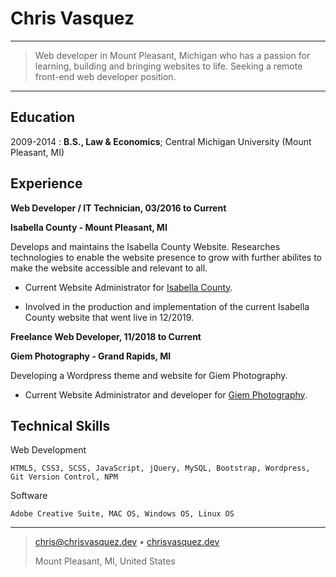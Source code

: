 # Chris Vasquez

---

> Web developer in Mount Pleasant, Michigan who has a passion
> for learning, building and bringing websites to life.
> Seeking a remote front-end web developer position.

---

## Education

2009-2014
: **B.S., Law & Economics**; Central Michigan University (Mount Pleasant, MI)

## Experience

**Web Developer / IT Technician, 03/2016 to Current**

**Isabella County - Mount Pleasant, MI**

Develops and maintains the Isabella County Website. Researches technologies
to enable the website presence to grow with further abilites to make the website
accessible and relevant to all.

- Current Website Administrator for
  [Isabella County](https://www.isabellacounty.org).

- Involved in the production and implementation of the current Isabella
  County website that went live in 12/2019.

**Freelance Web Developer, 11/2018 to Current**

**Giem Photography - Grand Rapids, MI**

Developing a Wordpress theme and website for Giem Photography.

- Current Website Administrator and developer for
  [Giem Photography](https://www.giemphotography.com).

## Technical Skills

Web Development

    HTML5, CSS3, SCSS, JavaScript, jQuery, MySQL, Bootstrap, Wordpress, Git Version Control, NPM

Software

    Adobe Creative Suite, MAC OS, Windows OS, Linux OS

---

> <chris@chrisvasquez.dev> • [chrisvasquez.dev](https://www.chrisvasquez.dev)
>
> Mount Pleasant, MI, United States
